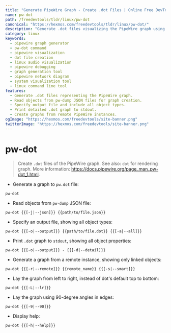 ```yaml
---
title: "Generate PipeWire Graph - Create .dot Files | Online Free DevTools by Hexmos"
name: pw-dot
path: /freedevtools/tldr/linux/pw-dot
canonical: "https://hexmos.com/freedevtools/tldr/linux/pw-dot/"
description: "Generate .dot files visualizing the PipeWire graph using pw-dot.  Easily manage and inspect your PipeWire audio and video connections. Free online tool, no registration required."
category: linux
keywords:
  - pipewire graph generator
  - pw-dot command
  - pipewire visualization
  - dot file creation
  - linux audio visualization
  - pipewire debugging
  - graph generation tool
  - pipewire network diagram
  - system visualization tool
  - linux command line tool
features:
  - Generate .dot files representing the PipeWire graph.
  - Read objects from pw-dump JSON files for graph creation.
  - Specify output file and include all object types.
  - Print detailed .dot graph to stdout.
  - Create graphs from remote PipeWire instances.
ogImage: "https://hexmos.com/freedevtools/site-banner.png"
twitterImage: "https://hexmos.com/freedevtools/site-banner.png"
---
```


# pw-dot

> Create `.dot` files of the PipeWire graph.
> See also: `dot` for rendering graph.
> More information: <https://docs.pipewire.org/page_man_pw-dot_1.html>.

- Generate a graph to `pw.dot` file:

`pw-dot`

- Read objects from `pw-dump` JSON file:

`pw-dot {{[-j|--json]}} {{path/to/file.json}}`

- Specify an output file, showing all object types:

`pw-dot {{[-o|--output]}} {{path/to/file.dot}} {{[-a|--all]}}`

- Print `.dot` graph to `stdout`, showing all object properties:

`pw-dot {{[-o|--output]}} - {{[-d|--detail]}}`

- Generate a graph from a remote instance, showing only linked objects:

`pw-dot {{[-r|--remote]}} {{remote_name}} {{[-s|--smart]}}`

- Lay the graph from left to right, instead of dot's default top to bottom:

`pw-dot {{[-L|--lr]}}`

- Lay the graph using 90-degree angles in edges:

`pw-dot {{[-9|--90]}}`

- Display help:

`pw-dot {{[-h|--help]}}`

